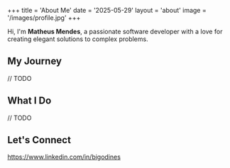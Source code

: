 +++
title = 'About Me'
date = '2025-05-29'
layout = 'about'
image = '/images/profile.jpg'
+++

Hi, I'm **Matheus Mendes**, a passionate software developer with a love for creating elegant solutions to complex problems.

## My Journey

// TODO

## What I Do

// TODO

## Let's Connect

https://www.linkedin.com/in/bigodines
